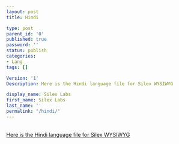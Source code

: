 ```yaml
---
layout: post
title: Hindi

type: post
parent_id: '0'
published: true
password: ''
status: publish
categories:
- Lang
tags: []

Version: '1'
Description: Here is the Hindi language file for Silex WYSIWYG

display_name: Silex Labs
first_name: Silex Labs
last_name: ''
permalink: "/hindi/"
---
```


[  
Here is the Hindi language file for Silex WYSIWYG  
](http://wp-manager.silexlabs.org/wp-content/uploads/2009/05/hi.zip)